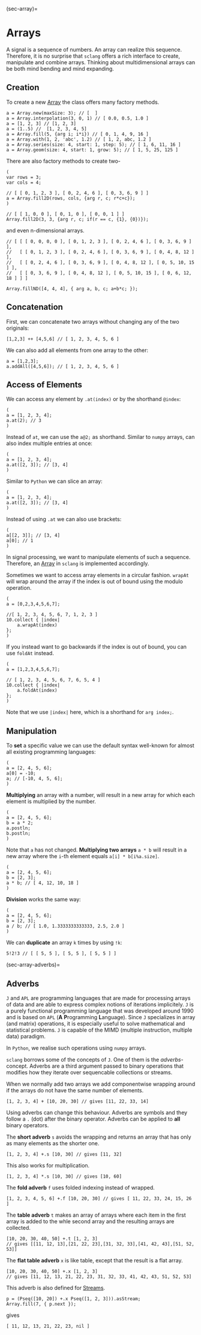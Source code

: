 (sec-array)=
# Arrays

A signal is a sequence of numbers.
An array can realize this sequence.
Therefore, it is no surprise that ``sclang`` offers a rich interface to create, manipulate and combine arrays.
Thinking about multidimensional arrays can be both mind bending and mind expanding.

## Creation

To create a new [Array](https://doc.sccode.org/Classes/Array.html) the class offers many factory methods.

```isc
a = Array.new(maxSize: 3); // [  ]
a = Array.interpolation(3, 0, 1) // [ 0.0, 0.5, 1.0 ]
a = [1, 2, 3] // [1, 2, 3]
a = (1..5) //  [1, 2, 3, 4, 5]
a = Array.fill(5, {arg i; i*i}) // [ 0, 1, 4, 9, 16 ]
a = Array.with(1, 2, 'abc', 1.2) // [ 1, 2, abc, 1.2 ]
a = Array.series(size: 4, start: 1, step: 5); // [ 1, 6, 11, 16 ]
a = Array.geom(size: 4, start: 1, grow: 5); // [ 1, 5, 25, 125 ]
```

There are also factory methods to create two-

```isc
(
var rows = 3;
var cols = 4;

// [ [ 0, 1, 2, 3 ], [ 0, 2, 4, 6 ], [ 0, 3, 6, 9 ] ]
a = Array.fill2D(rows, cols, {arg r, c; r*c+c});
)

// [ [ 1, 0, 0 ], [ 0, 1, 0 ], [ 0, 0, 1 ] ]
Array.fill2D(3, 3, {arg r, c; if(r == c, {1}, {0})});
```

and even n-dimensional arrays.

```isc
// [ [ [ 0, 0, 0, 0 ], [ 0, 1, 2, 3 ], [ 0, 2, 4, 6 ], [ 0, 3, 6, 9 ] ], 
//   [ [ 0, 1, 2, 3 ], [ 0, 2, 4, 6 ], [ 0, 3, 6, 9 ], [ 0, 4, 8, 12 ] ], 
//   [ [ 0, 2, 4, 6 ], [ 0, 3, 6, 9 ], [ 0, 4, 8, 12 ], [ 0, 5, 10, 15 ] ], 
//   [ [ 0, 3, 6, 9 ], [ 0, 4, 8, 12 ], [ 0, 5, 10, 15 ], [ 0, 6, 12, 18 ] ] ]

Array.fillND([4, 4, 4], { arg a, b, c; a+b*c; }); 
```

## Concatenation

First, we can concatenate two arrays without changing any of the two originals:

```isc
[1,2,3] ++ [4,5,6] // [ 1, 2, 3, 4, 5, 6 ]
```

We can also add all elements from one array to the other:

```isc
a = [1,2,3];
a.addAll([4,5,6]); // [ 1, 2, 3, 4, 5, 6 ]
```

## Access of Elements

We can access any element by ``.at(index)`` or by the shorthand ``@index``:

```isc
(
a = [1, 2, 3, 4];
a.at(2); // 3
)
```

Instead of ``at``, we can use the ``a@2;`` as shorthand. 
Similar to ``numpy`` arrays, can also index multiple entries at once:

```isc
(
a = [1, 2, 3, 4];
a.at([2, 3]); // [3, 4]
)
```

Similar to ``Python`` we can slice an array:

```isc
(
a = [1, 2, 3, 4];
a.at([2, 3]); // [3, 4]
)
```

Instead of using ``.at`` we can also use brackets:

```isc
(
a[[2, 3]]; // [3, 4]
a[0]; // 1
)
```

In signal processing, we want to manipulate elements of such a sequence.
Therefore, an [Array](https://doc.sccode.org/Classes/Array.html) in ``sclang`` is implemented accordingly.

Sometimes we want to access array elements in a circular fashion.
``wrapAt`` will wrap around the array if the index is out of bound using the modulo operation.

```isc
(
a = [0,2,3,4,5,6,7];

//[ 1, 2, 3, 4, 5, 6, 7, 1, 2, 3 ]
10.collect { |index|
    a.wrapAt(index)
};
)
```

If you instead want to go backwards if the index is out of bound, you can use ``foldAt`` instead.

```isc
(
a = [1,2,3,4,5,6,7];

// [ 1, 2, 3, 4, 5, 6, 7, 6, 5, 4 ]
10.collect { |index|
    a.foldAt(index)
};
)
```

Note that we use ``|index|`` here, which is a shorthand for ``arg index;``.

## Manipulation

To **set** a specific value we can use the default syntax well-known for almost all existing programming languages:

```
(
a = [2, 4, 5, 6];
a[0] = -10;
a; // [-10, 4, 5, 6];
)
```

**Multiplying** an array with a number, will result in a new array for which each element is multiplied by the number.

```isc
(
a = [2, 4, 5, 6];
b = a * 2;
a.postln;
b.postln;
)
```

Note that ``a`` has not changed.
**Multiplying two arrays** ``a * b`` will result in a new array where the ``i``-th element equals ``a[i] * b[i%a.size]``.

```isc
(
a = [2, 4, 5, 6];
b = [2, 3];
a * b; // [ 4, 12, 10, 18 ]
)
```

**Division** works the same way:

```isc
(
a = [2, 4, 5, 6];
b = [2, 3];
a / b; // [ 1.0, 1.3333333333333, 2.5, 2.0 ]
)
```

We can **duplicate** an array ``k`` times by using ``!k``:

```isc
5!2!3 // [ [ 5, 5 ], [ 5, 5 ], [ 5, 5 ] ]
```

(sec-array-adverbs)=
## Adverbs

``J`` and ``APL`` are programming languages that are made for processing arrays of data and are able to express complex notions of iterations implicitely.
``J`` is a purely functional programming language that was developed around 1990 and is based on ``APL`` (**A** **P**rogramming **L**anguage).
Since ``J`` specializes in array (and matrix) operations, it is especially useful to solve mathematical and statistical problems.
``J`` is capable of the MIMD (multiple instruction, multiple data) paradigm.

In ``Python``, we realise such operations using ``numpy`` arrays.

``sclang`` borrows some of the concepts of ``J``.
One of them is the *adverbs*-concept.
Adverbs are a third argument passed to binary operations that modifies how they iterate over sequencable collections or streams.

When we normally add two arrays we add componentwise wrapping around if the arrays do not have the same number of elements.

```isc
[1, 2, 3, 4] + [10, 20, 30] // gives [11, 22, 33, 14]
```

Using adverbs can change this behaviour.
Adverbs are symbols and they follow a ``.`` (dot) after the binary operator.
Adverbs can be applied to **all** binary operators.

The **short adverb** ``s`` avoids the wrapping and returns an array that has only as many elements as the shorter one.

```isc
[1, 2, 3, 4] +.s [10, 30] // gives [11, 32]
```

This also works for multiplication.

```isc
[1, 2, 3, 4] *.s [10, 30] // gives [10, 60]
```

The **fold adverb** ``f`` uses folded indexing instead of wrapped.

```isc
[1, 2, 3, 4, 5, 6] +.f [10, 20, 30] // gives [ 11, 22, 33, 24, 15, 26 ]
```

The **table adverb** ``t`` makes an array of arrays where each item in the first array is added to the whle second array and the resulting arrays are collected.

```isc
[10, 20, 30, 40, 50] +.t [1, 2, 3]
// gives [[11, 12, 13],[21, 22, 23],[31, 32, 33],[41, 42, 43],[51, 52, 53]]
```

The **flat table adverb** ``x`` is like table, except that the result is a flat array.

```isc
[10, 20, 30, 40, 50] +.x [1, 2, 3]
// gives [11, 12, 13, 21, 22, 23, 31, 32, 33, 41, 42, 43, 51, 52, 53]
```

This adverb is also defined for [Streams](sec-stream).

```isc
p = (Pseq([10, 20]) +.x Pseq([1, 2, 3])).asStream;
Array.fill(7, { p.next });
```

gives

```isc
[ 11, 12, 13, 21, 22, 23, nil ]
```